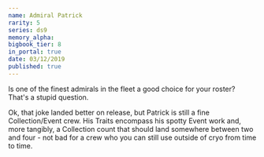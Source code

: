 ```yaml
---
name: Admiral Patrick
rarity: 5
series: ds9
memory_alpha:
bigbook_tier: 8
in_portal: true
date: 03/12/2019
published: true
---
```


Is one of the finest admirals in the fleet a good choice for your roster? That's a stupid question.

Ok, that joke landed better on release, but Patrick is still a fine Collection/Event crew. His Traits encompass his spotty Event work and, more tangibly, a Collection count that should land somewhere between two and four - not bad for a crew who you can still use outside of cryo from time to time.
